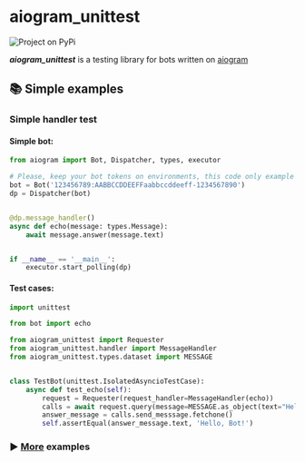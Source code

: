 # aiogram_unittest

![Project on PyPi](https://img.shields.io/badge/aiogram__unittest-pypi-brightgreen?link=https://pypi.org/project/aiogram-unittest/)

***aiogram_unittest*** is a testing library for bots written on <a href="https://github.com/aiogram/aiogram">aiogram</a>

## 📚 Simple examples

### Simple handler test

#### Simple bot:

```python
from aiogram import Bot, Dispatcher, types, executor

# Please, keep your bot tokens on environments, this code only example
bot = Bot('123456789:AABBCCDDEEFFaabbccddeeff-1234567890')
dp = Dispatcher(bot)


@dp.message_handler()
async def echo(message: types.Message):
    await message.answer(message.text)


if __name__ == '__main__':
    executor.start_polling(dp)


```

#### Test cases:

```python
import unittest

from bot import echo

from aiogram_unittest import Requester
from aiogram_unittest.handler import MessageHandler
from aiogram_unittest.types.dataset import MESSAGE


class TestBot(unittest.IsolatedAsyncioTestCase):
    async def test_echo(self):
        request = Requester(request_handler=MessageHandler(echo))
        calls = await request.query(message=MESSAGE.as_object(text="Hello, Bot!"))
        answer_message = calls.send_messsage.fetchone()
        self.assertEqual(answer_message.text, 'Hello, Bot!')

```

### ▶️ <a href='https://github.com/OCCCAS/aiogram_unittest/tree/master/examples'>More</a> examples

